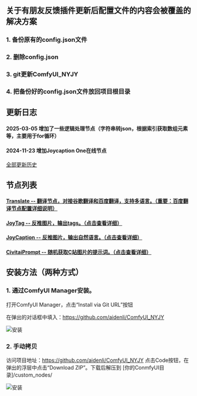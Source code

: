 ## 关于有朋友反馈插件更新后配置文件的内容会被覆盖的解决方案
### 1. 备份原有的config.json文件
### 2. 删除config.json
### 3. git更新ComfyUI_NYJY
### 4. 把备份好的config.json文件放回项目根目录



## 更新日志
#### 2025-03-05 增加了一些逻辑处理节点（字符串转json，根据索引获取数组元素等，主要用于for循环）
#### 2024-11-23 增加Joycaption One在线节点

[全部更新历史](docs/update_log.md)

## 节点列表
#### [Translate -- 翻译节点，对接谷歌翻译和百度翻译，支持多语言。（重要：百度翻译节点配置详细说明）](docs/translate.md)

#### [JoyTag -- 反推图片，输出tags。（点击查看详细）](docs/joytag.md)

#### [JoyCaption -- 反推图片，输出自然语言。（点击查看详细）](docs/joycaption.md)

#### [CivitaiPrompt -- 随机获取C站图片的提示词。（点击查看详细）](docs/civitaiprompt.md)

## 安装方法（两种方式）
### 1. 通过ComfyUI Manager安装。

打开ComfyUI Manager，点击“Install via Git URL”按钮

在弹出的对话框中填入：https://github.com/aidenli/ComfyUI_NYJY

![安装](docs/images/install.jpg)

### 2. 手动拷贝
访问项目地址：https://github.com/aidenli/ComfyUI_NYJY
点击Code按钮，在弹出的浮层中点击“Download ZIP”。下载后解压到 [你的ConmfyUI目录]/custom_nodes/

![安装](docs/images/install-2.jpg)
